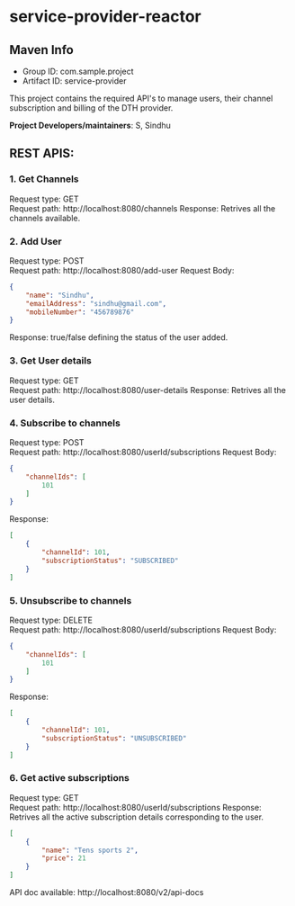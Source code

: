# service-provider-reactor

## Maven Info ##
* Group ID: com.sample.project
* Artifact ID: service-provider

This project contains the required API's to manage users, their channel subscription and billing of the DTH provider. 

**Project Developers/maintainers**: S, Sindhu

## REST APIS: ##

### 1. Get Channels ###
Request type: GET\
Request path: http://localhost:8080/channels
Response: Retrives all the channels available.


### 2. Add User ###
Request type: POST\
Request path: http://localhost:8080/add-user
Request Body:
```json
{
    "name": "Sindhu",
    "emailAddress": "sindhu@gmail.com",
    "mobileNumber": "456789876"
}
```
Response: true/false defining the status of the user added.


### 3. Get User details ###
Request type: GET\
Request path: http://localhost:8080/user-details
Response: Retrives all the user details.

### 4. Subscribe to channels ###
Request type: POST\
Request path: http://localhost:8080/userId/subscriptions
Request Body:
```json
{
    "channelIds": [
        101
    ]
}
```
Response: 
```json
[
    {
        "channelId": 101,
        "subscriptionStatus": "SUBSCRIBED"
    }
]
```

### 5. Unsubscribe to channels ###
Request type: DELETE\
Request path: http://localhost:8080/userId/subscriptions
Request Body:
```json
{
    "channelIds": [
        101
    ]
}
```
Response: 
```json
[
    {
        "channelId": 101,
        "subscriptionStatus": "UNSUBSCRIBED"
    }
]
```

### 6. Get active subscriptions ###
Request type: GET\
Request path: http://localhost:8080/userId/subscriptions
Response: Retrives all the active subscription details corresponding to the user.
```json
[
    {
        "name": "Tens sports 2",
        "price": 21
    }
]
```

API doc available: http://localhost:8080/v2/api-docs
 
